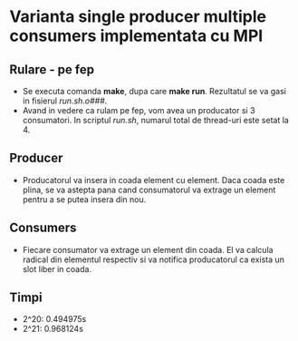 # Varianta single producer multiple consumers implementata cu MPI

## Rulare - pe fep
* Se executa comanda **make**, dupa care **make run**. Rezultatul se va gasi in fisierul *run.sh.o###*. 
* Avand in vedere ca rulam pe fep, vom avea un producator si 3 consumatori. In scriptul *run.sh*, numarul total de thread-uri este setat la 4.

## Producer
* Producatorul va insera in coada element cu element. Daca coada este plina, se va astepta pana cand consumatorul va extrage un element pentru a se putea insera din nou.

## Consumers
* Fiecare consumator va extrage un element din coada. El va calcula radical din elementul respectiv si va notifica producatorul ca exista un slot liber in coada.

## Timpi
* 2^20: 0.494975s
* 2^21: 0.968124s
